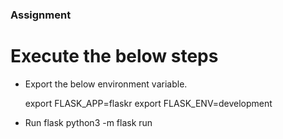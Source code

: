 ### Assignment

# Execute the below steps

- Export the below environment variable.

  export FLASK_APP=flaskr
  export FLASK_ENV=development

- Run flask
  python3 -m flask run
